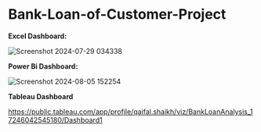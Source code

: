 # Bank-Loan-of-Customer-Project
**Excel Dashboard:**

![Screenshot 2024-07-29 034338](https://github.com/user-attachments/assets/45352fbf-51f4-4e57-bc8a-fe61ac85337e)

**Power Bi Dashboard:**

![Screenshot 2024-08-05 152254](https://github.com/user-attachments/assets/c7fd4a0d-583f-4dfa-8b0a-ab95429f5fca)

**Tableau Dashboard**

https://public.tableau.com/app/profile/qaifal.shaikh/viz/BankLoanAnalysis_17246042545180/Dashboard1
